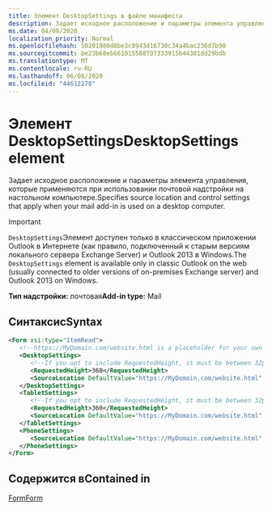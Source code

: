```yaml
---
title: Элемент DesktopSettings в файле манифеста
description: Задает исходное расположение и параметры элемента управления, которые применяются при использовании почтовой надстройки на настольном компьютере.
ms.date: 04/09/2020
localization_priority: Normal
ms.openlocfilehash: 50201080d8be3c8943d16730c34a4bac236d7b90
ms.sourcegitcommit: be23b68eb661015508797333915b44381dd29bdb
ms.translationtype: MT
ms.contentlocale: ru-RU
ms.lasthandoff: 06/08/2020
ms.locfileid: "44612278"
---
```

# <a name="desktopsettings-element"></a><span data-ttu-id="bd9fe-103">Элемент DesktopSettings</span><span class="sxs-lookup"><span data-stu-id="bd9fe-103">DesktopSettings element</span></span>

<span data-ttu-id="bd9fe-104">Задает исходное расположение и параметры элемента управления, которые применяются при использовании почтовой надстройки на настольном компьютере.</span><span class="sxs-lookup"><span data-stu-id="bd9fe-104">Specifies source location and control settings that apply when your mail add-in is used on a desktop computer.</span></span>

> [!IMPORTANT]
> <span data-ttu-id="bd9fe-105">`DesktopSettings`Элемент доступен только в классическом приложении Outlook в Интернете (как правило, подключенный к старым версиям локального сервера Exchange Server) и Outlook 2013 в Windows.</span><span class="sxs-lookup"><span data-stu-id="bd9fe-105">The `DesktopSettings` element is available only in classic Outlook on the web (usually connected to older versions of on-premises Exchange server) and Outlook 2013 on Windows.</span></span>

<span data-ttu-id="bd9fe-106">**Тип надстройки:** почтовая</span><span class="sxs-lookup"><span data-stu-id="bd9fe-106">**Add-in type:** Mail</span></span>

## <a name="syntax"></a><span data-ttu-id="bd9fe-107">Синтаксис</span><span class="sxs-lookup"><span data-stu-id="bd9fe-107">Syntax</span></span>

```XML
<Form xsi:type="ItemRead">
   <!--https://MyDomain.com/website.html is a placeholder for your own add-in website.-->
   <DesktopSettings>
      <!--If you opt to include RequestedHeight, it must be between 32px to 450px, inclusive.-->
      <RequestedHeight>360</RequestedHeight>
      <SourceLocation DefaultValue="https://MyDomain.com/website.html" />
   </DesktopSettings>
   <TabletSettings>
      <!--If you opt to include RequestedHeight, it must be between 32px to 450px, inclusive.-->
      <RequestedHeight>360</RequestedHeight>
      <SourceLocation DefaultValue="https://MyDomain.com/website.html" />
   </TabletSettings>
   <PhoneSettings>
      <SourceLocation DefaultValue="https://MyDomain.com/website.html" />
   </PhoneSettings>
</Form>
```

## <a name="contained-in"></a><span data-ttu-id="bd9fe-108">Содержится в</span><span class="sxs-lookup"><span data-stu-id="bd9fe-108">Contained in</span></span>

[<span data-ttu-id="bd9fe-109">Form</span><span class="sxs-lookup"><span data-stu-id="bd9fe-109">Form</span></span>](form.md)
